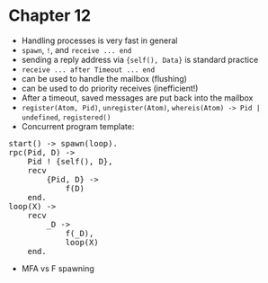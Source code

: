 Chapter 12
==========

* Handling processes is very fast in general
* `spawn`, `!`, and `receive ... end`
* sending a reply address via `{self(), Data}` is standard practice
* `receive ... after Timeout ... end`
* can be used to handle the mailbox (flushing)
* can be used to do priority receives (inefficient!)
* After a timeout, saved messages are put back into the mailbox
* `register(Atom, Pid)`, `unregister(Atom)`,
`whereis(Atom) -> Pid | undefined`, `registered()`
* Concurrent program template:
<pre>
start() -> spawn(loop).
rpc(Pid, D) ->
    Pid ! {self(), D},
    recv
        {Pid, D} ->
            f(D)
    end.
loop(X) ->
    recv
        _D ->
            f(_D),
            loop(X)
    end.
</pre>
* MFA vs F spawning
